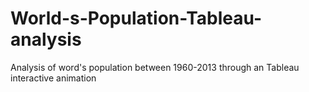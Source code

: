 # World-s-Population-Tableau-analysis
Analysis of word's population between 1960-2013 through an Tableau interactive animation
